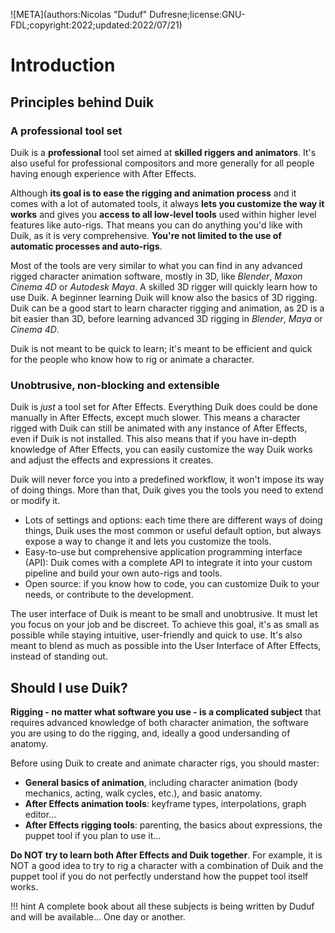 ![META](authors:Nicolas "Duduf" Dufresne;license:GNU-FDL;copyright:2022;updated:2022/07/21)

# Introduction

## Principles behind Duik

### A professional tool set

Duik is a **professional** tool set aimed at **skilled riggers and animators**. It's also useful for professional compositors and more generally for all people having enough experience with After Effects.

Although **its goal is to ease the rigging and animation process** and it comes with a lot of automated tools, it always **lets you customize the way it works** and gives you **access to all low-level tools** used within higher level features like auto-rigs. That means you can do anything you'd like with Duik, as it is very comprehensive. **You're not limited to the use of automatic processes and auto-rigs**.

Most of the tools are very similar to what you can find in any advanced rigged character animation software, mostly in 3D, like *Blender*, *Maxon Cinema 4D* or *Autodesk Maya*. A skilled 3D rigger will quickly learn how to use Duik. A beginner learning Duik will know also the basics of 3D rigging. Duik can be a good start to learn character rigging and animation, as 2D is a bit easier than 3D, before learning advanced 3D rigging in *Blender*, *Maya* or *Cinema 4D*.

Duik is not meant to be quick to learn; it's meant to be efficient and quick for the people who know how to rig or animate a character.

### Unobtrusive, non-blocking and extensible

Duik is *just* a tool set for After Effects. Everything Duik does could be done manually in After Effects, except much slower. This means a character rigged with Duik can still be animated with any instance of After Effects, even if Duik is not installed. This also means that if you have in-depth knowledge of After Effects, you can easily customize the way Duik works and adjust the effects and expressions it creates.

Duik will never force you into a predefined workflow, it won't impose its way of doing things. More than that, Duik gives you the tools you need to extend or modify it.

- Lots of settings and options: each time there are different ways of doing things, Duik uses the most common or useful default option, but always expose a way to change it and lets you customize the tools.
- Easy-to-use but comprehensive application programming interface (API): Duik comes with a complete API to integrate it into your custom pipeline and build your own auto-rigs and tools.
- Open source: if you know how to code, you can customize Duik to your needs, or contribute to the development.

The user interface of Duik is meant to be small and unobtrusive. It must let you focus on your job and be discreet. To achieve this goal, it's as small as possible while staying intuitive, user-friendly and quick to use. It's also meant to blend as much as possible into the User Interface of After Effects, instead of standing out.

## Should I use Duik?

**Rigging - no matter what software you use - is a complicated subject** that requires advanced knowledge of both character animation, the software you are using to do the rigging, and, ideally a good undersanding of anatomy.

Before using Duik to create and animate character rigs, you should master:  

- **General basics of animation**, including character animation (body mechanics, acting, walk cycles, etc.), and basic anatomy.  
- **After Effects animation tools**: keyframe types, interpolations, graph editor…  
- **After Effects rigging tools**: parenting, the basics about expressions, the puppet tool if you plan to use it…

**Do NOT try to learn both After Effects and Duik together**. For example, it is NOT a good idea to try to rig a character with a combination of Duik and the puppet tool if you do not perfectly understand how the puppet tool itself works.

!!! hint
    A complete book about all these subjects is being written by Duduf and will be available... One day or another.
